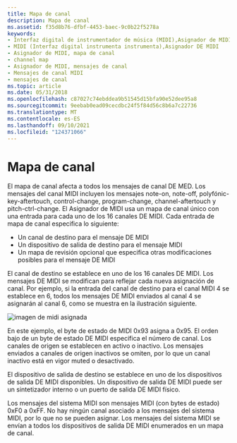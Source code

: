```yaml
---
title: Mapa de canal
description: Mapa de canal
ms.assetid: f35d8b76-dfbf-4453-baec-9c0b22f5278a
keywords:
- Interfaz digital de instrumentador de música (MIDI),Asignador de MIDI
- MIDI (Interfaz digital instrumenta instrumenta),Asignador DE MIDI
- Asignador de MIDI, mapa de canal
- channel map
- Asignador de MIDI, mensajes de canal
- Mensajes de canal MIDI
- mensajes de canal
ms.topic: article
ms.date: 05/31/2018
ms.openlocfilehash: c87027c74ebddea9b51545d15bfa90e52dee95a8
ms.sourcegitcommit: 9eebab0ead09cecdbc24f5f84d56c8b6a7c22736
ms.translationtype: MT
ms.contentlocale: es-ES
ms.lasthandoff: 09/10/2021
ms.locfileid: "124371066"
---
```

# <a name="the-channel-map"></a>Mapa de canal

El mapa de canal afecta a todos los mensajes de canal DE MED. Los mensajes del canal MIDI incluyen los mensajes note-on, note-off, polyfónic-key-aftertouch, control-change, program-change, channel-aftertouch y pitch-ctrl-change. El Asignador de MIDI usa un mapa de canal único con una entrada para cada uno de los 16 canales DE MIDI. Cada entrada de mapa de canal especifica lo siguiente:

-   Un canal de destino para el mensaje DE MIDI
-   Un dispositivo de salida de destino para el mensaje MIDI
-   Un mapa de revisión opcional que especifica otras modificaciones posibles para el mensaje DE MIDI

El canal de destino se establece en uno de los 16 canales DE MIDI. Los mensajes DE MIDI se modifican para reflejar cada nueva asignación de canal. Por ejemplo, si la entrada del canal de destino para el canal MIDI 4 se establece en 6, todos los mensajes DE MIDI enviados al canal 4 se asignarán al canal 6, como se muestra en la ilustración siguiente.

![imagen de midi asignada](images/mmap-a05.gif)

En este ejemplo, el byte de estado de MIDI 0x93 asigna a 0x95. El orden bajo de un byte de estado DE MIDI especifica el número de canal. Los canales de origen se establecen en activo o inactivo. Los mensajes enviados a canales de origen inactivos se omiten, por lo que un canal inactivo está en vigor muted o desactivado.

El dispositivo de salida de destino se establece en uno de los dispositivos de salida DE MIDI disponibles. Un dispositivo de salida DE MIDI puede ser un sintetizador interno o un puerto de salida DE MIDI físico.

Los mensajes del sistema MIDI son mensajes MIDI (con bytes de estado) 0xF0 a 0xFF. No hay ningún canal asociado a los mensajes del sistema MIDI, por lo que no se pueden asignar. Los mensajes del sistema MIDI se envían a todos los dispositivos de salida DE MIDI enumerados en un mapa de canal.

 

 




